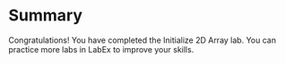 # Summary

Congratulations! You have completed the Initialize 2D Array lab. You can practice more labs in LabEx to improve your skills.
